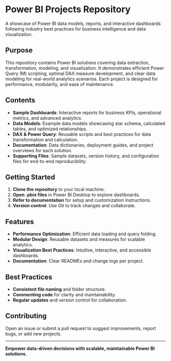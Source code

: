 # Power BI Projects Repository

A showcase of Power BI data models, reports, and interactive dashboards following industry best practices for business intelligence and data visualization.

## Purpose

This repository contains Power BI solutions covering data extraction, transformation, modeling, and visualization. It demonstrates efficient Power Query (M) scripting, optimal DAX measure development, and clear data modeling for real-world analytics scenarios. Each project is designed for performance, modularity, and ease of maintenance.

## Contents

- **Sample Dashboards**: Interactive reports for business KPIs, operational metrics, and advanced analytics.
- **Data Models**: Example data models showcasing star schema, calculated tables, and optimized relationships.
- **DAX & Power Query**: Reusable scripts and best practices for data transformation and calculation.
- **Documentation**: Data dictionaries, deployment guides, and project overviews for each solution.
- **Supporting Files**: Sample datasets, version history, and configuration files for end-to-end reproducibility.

## Getting Started

1. **Clone the repository** to your local machine.
2. **Open .pbix files** in Power BI Desktop to explore dashboards.
3. **Refer to documentation** for setup and customization instructions.
4. **Version control**: Use Git to track changes and collaborate.

## Features

- **Performance Optimization**: Efficient data loading and query folding.
- **Modular Design**: Reusable datasets and measures for scalable analytics.
- **Visualization Best Practices**: Intuitive, interactive, and accessible dashboards.
- **Documentation**: Clear READMEs and change logs per project.

## Best Practices

- **Consistent file naming** and folder structure.
- **Commenting code** for clarity and maintainability.
- **Regular updates** and version control for collaboration.

## Contributing

Open an issue or submit a pull request to suggest improvements, report bugs, or add new projects.

---

**Empower data-driven decisions with scalable, maintainable Power BI solutions.**
